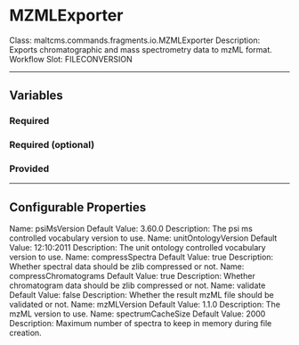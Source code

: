<h1>MZMLExporter</h1>
Class: maltcms.commands.fragments.io.MZMLExporter
Description: Exports chromatographic and mass spectrometry data to mzML format.
Workflow Slot: FILECONVERSION

---

<h2>Variables</h2>
<h3>Required</h3>

<h3>Required (optional)</h3>

<h3>Provided</h3>


---

<h2>Configurable Properties</h2>
Name: psiMsVersion
Default Value: 3.60.0
Description: 
The psi ms controlled vocabulary version to use.
Name: unitOntologyVersion
Default Value: 12:10:2011
Description: 
The unit ontology controlled vocabulary version to use.
Name: compressSpectra
Default Value: true
Description: 
Whether spectral data should be zlib compressed or not.
Name: compressChromatograms
Default Value: true
Description: 
Whether chromatogram data should be zlib compressed or not.
Name: validate
Default Value: false
Description: 
Whether the result mzML file should be validated or not.
Name: mzMLVersion
Default Value: 1.1.0
Description: 
The mzML version to use.
Name: spectrumCacheSize
Default Value: 2000
Description: 
Maximum number of spectra to keep in memory during file creation.

